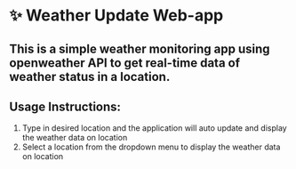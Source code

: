 # ✨ Weather Update Web-app

## This is a simple weather monitoring app using openweather API to get real-time data of weather status in a location.

## Usage Instructions:
1. Type in desired location and the application will auto update and display the weather data on location
2. Select a location from the dropdown menu to display the weather data on location
